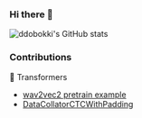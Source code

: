 ### Hi there 👋

![ddobokki's GitHub stats](https://github-readme-stats.vercel.app/api?username=ddobokki&show_icons=true&count_private=true)

<!--
**ddobokki/ddobokki** is a ✨ _special_ ✨ repository because its `README.md` (this file) appears on your GitHub profile.

Here are some ideas to get you started:

- 🔭 I’m currently working on ...
- 🌱 I’m currently learning ...
- 👯 I’m looking to collaborate on ...
- 🤔 I’m looking for help with ...
- 💬 Ask me about ...
- 📫 How to reach me: ...
- 😄 Pronouns: ...
- ⚡ Fun fact: ...
-->

### Contributions
🤗 Transformers
- [wav2vec2 pretrain example](https://github.com/huggingface/transformers/pull/17326)
- [DataCollatorCTCWithPadding](https://github.com/huggingface/transformers/pull/19369)
